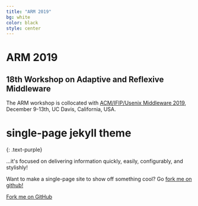```yaml
---
title: "ARM 2019"
bg: white
color: black
style: center
---
```


# ARM 2019


## 18th Workshop on Adaptive and Reflexive Middleware

The ARM workshop is collocated with [ACM/IFIP/Usenix Middleware 2019](http://2019.middleware-conference.org), December 9-13th, UC Davis, California, USA.



<span class="fa-stack subtlecircle" style="font-size:100px; background:rgba(255,166,0,0.1)">
  <i class="fa fa-circle fa-stack-2x text-white"></i>
  <i class="fa fa-bicycle fa-stack-1x text-orange"></i>
</span>

# single-page jekyll theme
{: .text-purple}


…it's focused on delivering information quickly, easily, configurably, and stylishly!

Want to make a single-page site to show off something cool? Go [fork me on github!](https://github.com/t413/SinglePaged)

<span id="forkongithub">
  <a href="{{ site.source_link }}" class="bg-blue">
    Fork me on GitHub
  </a>
</span>
